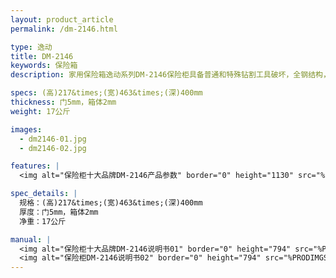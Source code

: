 ```yaml
---
layout: product_article
permalink: /dm-2146.html

type: 逸动
title: DM-2146
keywords: 保险箱
description: 家用保险箱逸动系列DM-2146保险柜具备普通和特殊钻割工具破坏，全钢结构，坚固防撬，可根据不同情况选配各种锁具，配置随心所欲。

specs: (高)217&times;(宽)463&times;(深)400mm
thickness: 门5mm，箱体2mm
weight: 17公斤

images:
  - dm2146-01.jpg
  - dm2146-02.jpg

features: |
  <img alt="保险柜十大品牌DM-2146产品参数" border="0" height="1130" src="%PRODIMGS%/twcps1.jpg" width="538" />

spec_details: |
  规格：(高)217&times;(宽)463&times;(深)400mm  
  厚度：门5mm，箱体2mm  
  净重：17公斤

manual: |
  <img alt="保险柜十大品牌DM-2146说明书01" border="0" height="794" src="%PRODIMGS%/dm2146-sm01.jpg" width="538" />  
  <img alt="保险柜DM-2146说明书02" border="0" height="794" src="%PRODIMGS%/dm2146-sm02.jpg" width="538" />
---
```

